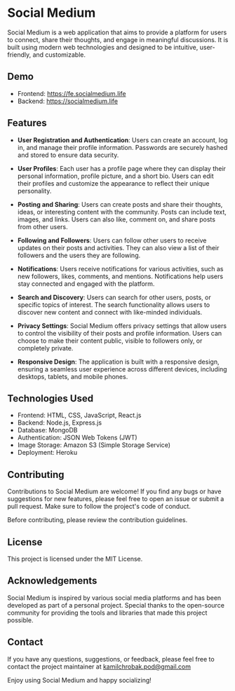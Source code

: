 # Social Medium

Social Medium is a web application that aims to provide a platform for users to connect, share their thoughts, and engage in meaningful discussions. It is built using modern web technologies and designed to be intuitive, user-friendly, and customizable.

## Demo
- Frontend: https://fe.socialmedium.life
- Backend: https://socialmedium.life

## Features

- **User Registration and Authentication**: Users can create an account, log in, and manage their profile information. Passwords are securely hashed and stored to ensure data security.

- **User Profiles**: Each user has a profile page where they can display their personal information, profile picture, and a short bio. Users can edit their profiles and customize the appearance to reflect their unique personality.

- **Posting and Sharing**: Users can create posts and share their thoughts, ideas, or interesting content with the community. Posts can include text, images, and links. Users can also like, comment on, and share posts from other users.

- **Following and Followers**: Users can follow other users to receive updates on their posts and activities. They can also view a list of their followers and the users they are following.

- **Notifications**: Users receive notifications for various activities, such as new followers, likes, comments, and mentions. Notifications help users stay connected and engaged with the platform.

- **Search and Discovery**: Users can search for other users, posts, or specific topics of interest. The search functionality allows users to discover new content and connect with like-minded individuals.

- **Privacy Settings**: Social Medium offers privacy settings that allow users to control the visibility of their posts and profile information. Users can choose to make their content public, visible to followers only, or completely private.

- **Responsive Design**: The application is built with a responsive design, ensuring a seamless user experience across different devices, including desktops, tablets, and mobile phones.

## Technologies Used
- Frontend: HTML, CSS, JavaScript, React.js
- Backend: Node.js, Express.js
- Database: MongoDB
- Authentication: JSON Web Tokens (JWT)
- Image Storage: Amazon S3 (Simple Storage Service)
- Deployment: Heroku

## Contributing
Contributions to Social Medium are welcome! If you find any bugs or have suggestions for new features, please feel free to open an issue or submit a pull request. Make sure to follow the project's code of conduct.

Before contributing, please review the contribution guidelines.

## License
This project is licensed under the MIT License.

## Acknowledgements
Social Medium is inspired by various social media platforms and has been developed as part of a personal project. Special thanks to the open-source community for providing the tools and libraries that made this project possible.

## Contact
If you have any questions, suggestions, or feedback, please feel free to contact the project maintainer at kamilchrobak.pod@gmail.com

Enjoy using Social Medium and happy socializing!
